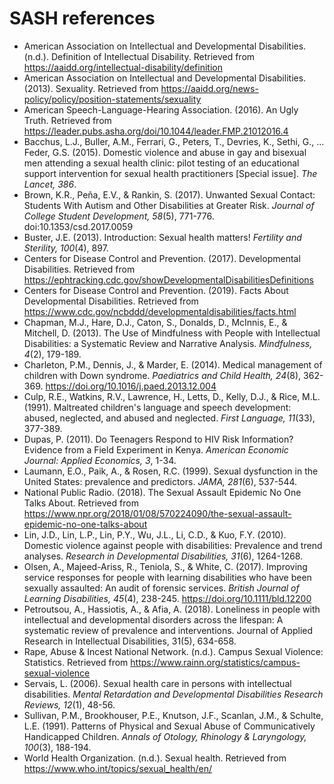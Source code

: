 # SASH references

- American Association on Intellectual and Developmental Disabilities. (n.d.). 	Definition of Intellectual Disability. Retrieved from https://aaidd.org/intellectual-disability/definition
- American Association on Intellectual and Developmental Disabilities. (2013). 	Sexuality. Retrieved from https://aaidd.org/news-policy/policy/position-statements/sexuality
- American Speech-Language-Hearing Association. (2016). An Ugly Truth. Retrieved from https://leader.pubs.asha.org/doi/10.1044/leader.FMP.21012016.4
- Bacchus, L.J., Buller, A.M., Ferrari, G., Peters, T., Devries, K., Sethi, G., … Feder, 	G.S. (2015). Domestic violence and abuse in gay and bisexual men 	attending a sexual health clinic: pilot testing of an educational support intervention for sexual health practitioners [Special issue]. *The Lancet, 386*.
- Brown, K.R., Peña, E.V., & Rankin, S. (2017). Unwanted Sexual Contact: Students With Autism and Other Disabilities at Greater Risk. *Journal of College Student Development, 58*(5), 771-776. doi:10.1353/csd.2017.0059
- Buster, J.E. (2013). Introduction: Sexual health matters! *Fertility and Sterility, 100*(4), 897.
- Centers for Disease Control and Prevention. (2017). Developmental Disabilities. Retrieved from https://ephtracking.cdc.gov/showDevelopmentalDisabilitiesDefinitions
- Centers for Disease Control and Prevention. (2019). Facts About Developmental Disabilities. Retrieved from https://www.cdc.gov/ncbddd/developmentaldisabilities/facts.html
- Chapman, M.J., Hare, D.J., Caton, S., Donalds, D., McInnis, E., & Mitchell, D. (2013). The Use of Mindfulness with People with Intellectual Disabilities: a Systematic Review and Narrative Analysis. *Mindfulness, 4*(2), 179-189.
- Charleton, P.M., Dennis, J., & Marder, E. (2014). Medical management of children with Down syndrome. *Paediatrics and Child Health, 24*(8), 362-369. https://doi.org/10.1016/j.paed.2013.12.004
- Culp, R.E., Watkins, R.V., Lawrence, H., Letts, D., Kelly, D.J., & Rice, M.L. (1991). Maltreated children's language and speech development: abused, neglected, and abused and neglected. *First Language, 11*(33), 377-389.
- Dupas, P. (2011). Do Teenagers Respond to HIV Risk Information? Evidence from a Field Experiment in Kenya. *American Economic Journal: Applied Economics, 3*, 1-34.
- Laumann, E.O., Paik, A., & Rosen, R.C. (1999). Sexual dysfunction in the United States: prevalence and predictors. *JAMA, 281*(6), 537-544.
- National Public Radio. (2018). The Sexual Assault Epidemic No One Talks About. Retrieved from https://www.npr.org/2018/01/08/570224090/the-sexual-assault-epidemic-no-one-talks-about
- Lin, J.D., Lin, L.P., Lin, P.Y., Wu, J.L., Li, C.D., & Kuo, F.Y. (2010). Domestic violence against people with disabilities: Prevalence and trend analyses. *Research in Developmental Disabilities, 31*(6), 1264-1268.
- Olsen, A., Majeed-Ariss, R., Teniola, S., & White, C. (2017). Improving service responses for people with learning disabilities who have been sexually 	assaulted: An audit of forensic services. *British Journal of Learning Disabilities, 45*(4), 238-245. https://doi.org/10.1111/bld.12200
- Petroutsou, A., Hassiotis, A., & Afia, A. (2018). Loneliness in people with intellectual and developmental disorders across the lifespan: A systematic review of prevalence and interventions. Journal of Applied Research in Intellectual Disabilities, 31(5), 634-658.
- Rape, Abuse & Incest National Network. (n.d.). Campus Sexual Violence: Statistics. Retrieved from https://www.rainn.org/statistics/campus-sexual-violence
- Servais, L. (2006). Sexual health care in persons with intellectual disabilities. *Mental Retardation and Developmental Disabilities Research Reviews, 12*(1), 48-56.
- Sullivan, P.M., Brookhouser, P.E., Knutson, J.F., Scanlan, J.M., & Schulte, L.E. (1991). Patterns of Physical and Sexual Abuse of Communicatively Handicapped Children. *Annals of Otology, Rhinology & Laryngology, 100*(3), 188-194.
- World Health Organization. (n.d.). Sexual health. Retrieved from https://www.who.int/topics/sexual_health/en/


